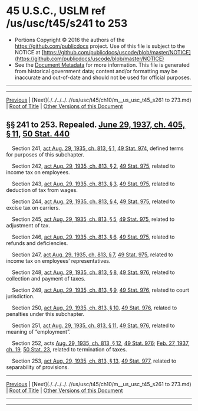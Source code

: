 ---
---

# 45 U.S.C., USLM ref /us/usc/t45/s241 to 253

* Portions Copyright © 2016 the authors of the https://github.com/publicdocs project.
  Use of this file is subject to the NOTICE at [https://github.com/publicdocs/uscode/blob/master/NOTICE](https://github.com/publicdocs/uscode/blob/master/NOTICE)
* See the [Document Metadata](././../../../..//README.md) for more information.
  This file is generated from historical government data; content and/or formatting may be inaccurate and out-of-date and should not be used for official purposes.

----------
----------

[Previous](./../../../..//us/usc/t45/ch10/m__us_usc_t45_ch10.md) | [Next](./../../../..//us/usc/t45/ch10/m__us_usc_t45_s261 to 273.md) | [Root of Title](./../../../../) | [Other Versions of this Document](https://publicdocs.github.io/go/links?ns=uslm&ref=%2Fus%2Fusc%2Ft45%2Fs241+to+253)

## §§ 241 to 253. Repealed. [June 29, 1937, ch. 405, § 11][/us/act/1937-06-29/ch405/s11], [50 Stat. 440][/us/stat/50/440]

    Section 241, [act Aug. 29, 1935, ch. 813, § 1][/us/act/1935-08-29/ch813/s1], [49 Stat. 974][/us/stat/49/974], defined terms for purposes of this subchapter.

    Section 242, [act Aug. 29, 1935, ch. 813, § 2][/us/act/1935-08-29/ch813/s2], [49 Stat. 975][/us/stat/49/975], related to income tax on employees.

    Section 243, [act Aug. 29, 1935, ch. 813, § 3][/us/act/1935-08-29/ch813/s3], [49 Stat. 975][/us/stat/49/975], related to deduction of tax from wages.

    Section 244, [act Aug. 29, 1935, ch. 813, § 4][/us/act/1935-08-29/ch813/s4], [49 Stat. 975][/us/stat/49/975], related to excise tax on carriers.

    Section 245, [act Aug. 29, 1935, ch. 813, § 5][/us/act/1935-08-29/ch813/s5], [49 Stat. 975][/us/stat/49/975], related to adjustment of tax.

    Section 246, [act Aug. 29, 1935, ch. 813, § 6][/us/act/1935-08-29/ch813/s6], [49 Stat. 975][/us/stat/49/975], related to refunds and deficiencies.

    Section 247, [act Aug. 29, 1935, ch. 813, § 7][/us/act/1935-08-29/ch813/s7], [49 Stat. 975][/us/stat/49/975], related to income tax on employees’ representatives.

    Section 248, [act Aug. 29, 1935, ch. 813, § 8][/us/act/1935-08-29/ch813/s8], [49 Stat. 976][/us/stat/49/976], related to collection and payment of taxes.

    Section 249, [act Aug. 29, 1935, ch. 813, § 9][/us/act/1935-08-29/ch813/s9], [49 Stat. 976][/us/stat/49/976], related to court jurisdiction.

    Section 250, [act Aug. 29, 1935, ch. 813, § 10][/us/act/1935-08-29/ch813/s10], [49 Stat. 976][/us/stat/49/976], related to penalties under this subchapter.

    Section 251, [act Aug. 29, 1935, ch. 813, § 11][/us/act/1935-08-29/ch813/s11], [49 Stat. 976][/us/stat/49/976], related to meaning of “employment”.

    Section 252, acts [Aug. 29, 1935, ch. 813, § 12][/us/act/1935-08-29/ch813/s12], [49 Stat. 976][/us/stat/49/976]; [Feb. 27, 1937, ch. 19][/us/act/1937-02-27/ch19], [50 Stat. 23][/us/stat/50/23], related to termination of taxes.

    Section 253, [act Aug. 29, 1935, ch. 813, § 13][/us/act/1935-08-29/ch813/s13], [49 Stat. 977][/us/stat/49/977], related to separability of provisions.

----------

[Previous](./../../../..//us/usc/t45/ch10/m__us_usc_t45_ch10.md) | [Next](./../../../..//us/usc/t45/ch10/m__us_usc_t45_s261 to 273.md) | [Root of Title](./../../../../) | [Other Versions of this Document](https://publicdocs.github.io/go/links?ns=uslm&ref=%2Fus%2Fusc%2Ft45%2Fs241+to+253)

----------
----------

[/us/act/1937-06-29/ch405/s11]: https://publicdocs.github.io/go/links?ns=uslm&ref=%2Fus%2Fact%2F1937-06-29%2Fch405%2Fs11
[/us/stat/50/440]: https://publicdocs.github.io/go/links?ns=uslm&ref=%2Fus%2Fstat%2F50%2F440
[/us/act/1935-08-29/ch813/s1]: https://publicdocs.github.io/go/links?ns=uslm&ref=%2Fus%2Fact%2F1935-08-29%2Fch813%2Fs1
[/us/stat/49/974]: https://publicdocs.github.io/go/links?ns=uslm&ref=%2Fus%2Fstat%2F49%2F974
[/us/act/1935-08-29/ch813/s2]: https://publicdocs.github.io/go/links?ns=uslm&ref=%2Fus%2Fact%2F1935-08-29%2Fch813%2Fs2
[/us/stat/49/975]: https://publicdocs.github.io/go/links?ns=uslm&ref=%2Fus%2Fstat%2F49%2F975
[/us/act/1935-08-29/ch813/s3]: https://publicdocs.github.io/go/links?ns=uslm&ref=%2Fus%2Fact%2F1935-08-29%2Fch813%2Fs3
[/us/stat/49/975]: https://publicdocs.github.io/go/links?ns=uslm&ref=%2Fus%2Fstat%2F49%2F975
[/us/act/1935-08-29/ch813/s4]: https://publicdocs.github.io/go/links?ns=uslm&ref=%2Fus%2Fact%2F1935-08-29%2Fch813%2Fs4
[/us/stat/49/975]: https://publicdocs.github.io/go/links?ns=uslm&ref=%2Fus%2Fstat%2F49%2F975
[/us/act/1935-08-29/ch813/s5]: https://publicdocs.github.io/go/links?ns=uslm&ref=%2Fus%2Fact%2F1935-08-29%2Fch813%2Fs5
[/us/stat/49/975]: https://publicdocs.github.io/go/links?ns=uslm&ref=%2Fus%2Fstat%2F49%2F975
[/us/act/1935-08-29/ch813/s6]: https://publicdocs.github.io/go/links?ns=uslm&ref=%2Fus%2Fact%2F1935-08-29%2Fch813%2Fs6
[/us/stat/49/975]: https://publicdocs.github.io/go/links?ns=uslm&ref=%2Fus%2Fstat%2F49%2F975
[/us/act/1935-08-29/ch813/s7]: https://publicdocs.github.io/go/links?ns=uslm&ref=%2Fus%2Fact%2F1935-08-29%2Fch813%2Fs7
[/us/stat/49/975]: https://publicdocs.github.io/go/links?ns=uslm&ref=%2Fus%2Fstat%2F49%2F975
[/us/act/1935-08-29/ch813/s8]: https://publicdocs.github.io/go/links?ns=uslm&ref=%2Fus%2Fact%2F1935-08-29%2Fch813%2Fs8
[/us/stat/49/976]: https://publicdocs.github.io/go/links?ns=uslm&ref=%2Fus%2Fstat%2F49%2F976
[/us/act/1935-08-29/ch813/s9]: https://publicdocs.github.io/go/links?ns=uslm&ref=%2Fus%2Fact%2F1935-08-29%2Fch813%2Fs9
[/us/stat/49/976]: https://publicdocs.github.io/go/links?ns=uslm&ref=%2Fus%2Fstat%2F49%2F976
[/us/act/1935-08-29/ch813/s10]: https://publicdocs.github.io/go/links?ns=uslm&ref=%2Fus%2Fact%2F1935-08-29%2Fch813%2Fs10
[/us/stat/49/976]: https://publicdocs.github.io/go/links?ns=uslm&ref=%2Fus%2Fstat%2F49%2F976
[/us/act/1935-08-29/ch813/s11]: https://publicdocs.github.io/go/links?ns=uslm&ref=%2Fus%2Fact%2F1935-08-29%2Fch813%2Fs11
[/us/stat/49/976]: https://publicdocs.github.io/go/links?ns=uslm&ref=%2Fus%2Fstat%2F49%2F976
[/us/act/1935-08-29/ch813/s12]: https://publicdocs.github.io/go/links?ns=uslm&ref=%2Fus%2Fact%2F1935-08-29%2Fch813%2Fs12
[/us/stat/49/976]: https://publicdocs.github.io/go/links?ns=uslm&ref=%2Fus%2Fstat%2F49%2F976
[/us/act/1937-02-27/ch19]: https://publicdocs.github.io/go/links?ns=uslm&ref=%2Fus%2Fact%2F1937-02-27%2Fch19
[/us/stat/50/23]: https://publicdocs.github.io/go/links?ns=uslm&ref=%2Fus%2Fstat%2F50%2F23
[/us/act/1935-08-29/ch813/s13]: https://publicdocs.github.io/go/links?ns=uslm&ref=%2Fus%2Fact%2F1935-08-29%2Fch813%2Fs13
[/us/stat/49/977]: https://publicdocs.github.io/go/links?ns=uslm&ref=%2Fus%2Fstat%2F49%2F977


